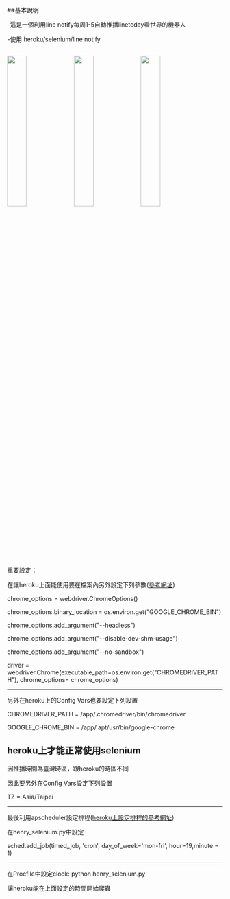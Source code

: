 ##基本說明

-這是一個利用line notify每周1-5自動推播linetoday看世界的機器人

-使用 heroku/selenium/line notify

<img src="https://github.com/henry8082/heroku-selenium/blob/master/S__63660101.jpg" width = "30%" /> <img src="https://github.com/henry8082/heroku-selenium/blob/master/S__63660102.jpg" width = "30%" /> <img src="https://github.com/henry8082/heroku-selenium/blob/master/S__63660099.jpg" width = "30%" />
---------------------------------------
重要設定：

在讓heroku上面能使用要在檔案內另外設定下列參數(<a href="https://www.youtube.com/watch?v=Ven-pqwk3ec">參考網址</a>)

chrome_options = webdriver.ChromeOptions()

chrome_options.binary_location = os.environ.get("GOOGLE_CHROME_BIN")

chrome_options.add_argument("--headless")

chrome_options.add_argument("--disable-dev-shm-usage")

chrome_options.add_argument("--no-sandbox")

driver = webdriver.Chrome(executable_path=os.environ.get("CHROMEDRIVER_PATH"), chrome_options= chrome_options)

---------------------------------------
另外在heroku上的Config Vars也要設定下列設置

CHROMEDRIVER_PATH = /app/.chromedriver/bin/chromedriver

GOOGLE_CHROME_BIN = /app/.apt/usr/bin/google-chrome


heroku上才能正常使用selenium
---------------------------------------
因推播時間為臺灣時區，跟heroku的時區不同

因此要另外在Config Vars設定下列設置

TZ = Asia/Taipei

---------------------------------------
最後利用apscheduler設定排程(<a href="https://github.com/maloyang/heroku-clock-howto">heroku上設定排程的參考網址</a>)

在henry_selenium.py中設定

sched.add_job(timed_job, 'cron', day_of_week='mon-fri', hour=19,minute = 1)
***
在Procfile中設定clock: python henry_selenium.py

讓heroku能在上面設定的時間開始爬蟲
